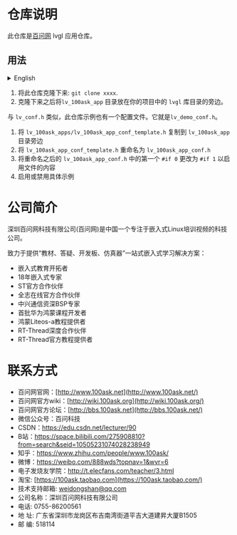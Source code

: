 # 仓库说明

此仓库是[百问网](https://www.100ask.net/index) lvgl 应用仓库。

## 用法
<details>
<summary> English </summary>
<p>

1. Clone this repository: `git clone xxxx`.
2. The `lv_100ask_app` directory should be next to the `lvgl` directory in your project.

Similarly to `lv_conf.h` there is a configuration file for the examples too. It is called `lv_100ask_app_conf.h`.
1. Copy `lv_100ask_app/lv_100ask_app_conf_template.h` next to `lv_100ask_app` directory
2. Rename it to `lv_100ask_app_conf.h`
3. Change the first `#if 0` to `#if 1` to enable the file's content
4. Enable or Disable demos

</p>
</details>

1. 将此仓库克隆下来: `git clone xxxx`.
2. 克隆下来之后将`lv_100ask_app` 目录放在你的项目中的 `lvgl` 库目录的旁边。

与 `lv_conf.h` 类似，此仓库示例也有一个配置文件。它就是`lv_demo_conf.h`。
1. 将 `lv_100ask_apps/lv_100ask_app_conf_template.h` 复制到 `lv_100ask_app` 目录旁边
2. 将 `lv_100ask_app_conf_template.h` 重命名为 `lv_100ask_app_conf.h`
3. 将重命名之后的 `lv_100ask_app_conf.h` 中的第一个 `#if 0` 更改为 `#if 1` 以启用文件的内容
4. 启用或禁用具体示例

<!--  -->
# 公司简介

深圳百问网科技有限公司(百问网)是中国一个专注于嵌入式Linux培训视频的科技公司。

致力于提供“教材、答疑、开发板、仿真器”一站式嵌入式学习解决方案：

- 嵌入式教育开拓者
- 18年嵌入式专家
- ST官方合作伙伴
- 全志在线官方合作伙伴
- 中兴通信资深BSP专家
- 首批华为鸿蒙课程开发者
- 鸿蒙Liteos-a教程提供者
- RT-Thread深度合作伙伴
- RT-Thread官方教程提供者

# 联系方式

- 百问网官网：[http://www.100ask.net](http://www.100ask.net/)
- 百问网官方wiki：[http://wiki.100ask.org](http://wiki.100ask.org/)
- 百问网官方论坛：[http://bbs.100ask.net](http://bbs.100ask.net/)
- 微信公众号：百问科技
- CSDN：https://edu.csdn.net/lecturer/90
- B站：https://space.bilibili.com/275908810?from=search&seid=10505231074028238949
- 知乎：https://www.zhihu.com/people/www.100ask/
- 微博：https://weibo.com/888wds?topnav=1&wvr=6
- 电子发烧友学院：http://t.elecfans.com/teacher/3.html
- 淘宝: [https://100ask.taobao.com](https://100ask.taobao.com/)
- 技术支持邮箱: [weidongshan@qq.com](mailto:weidongshan@qq.com)
- 公司名称：深圳百问网科技有限公司
- 电话: 0755-86200561
- 地 址: 广东省深圳市龙岗区布吉南湾街道平吉大道建昇大厦B1505
- 邮 编: 518114
